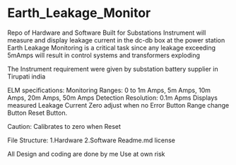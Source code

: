 # Earth_Leakage_Monitor
 Repo of Hardware and Software Built for Substations 
 Instrument will measure and display leakage current in the dc-db box at the power station
 Earth Leakage Monitoring is a critical task since any leakage exceeding 5mAmps will result in control systems and transformers exploding
 
 The Instrument requirement were given by substation battery supplier in Tirupati india
 
 ELM specifications:
 Monitoring Ranges: 0 to 1m Amps, 5m Amps, 10m Amps, 20m Amps, 50m Amps
 Detection Resolution: 0.1m Apms
 Displays measured Leakage Current
 Zero adjust when no Error Button
 Range change Button
 Reset Button.
 
 Caution: Calibrates to zero when Reset
 
 File Structure:
 1.Hardware
 2.Software
 Readme.md
 license
 
 All Design and coding are done by me
 Use at own risk 
 
